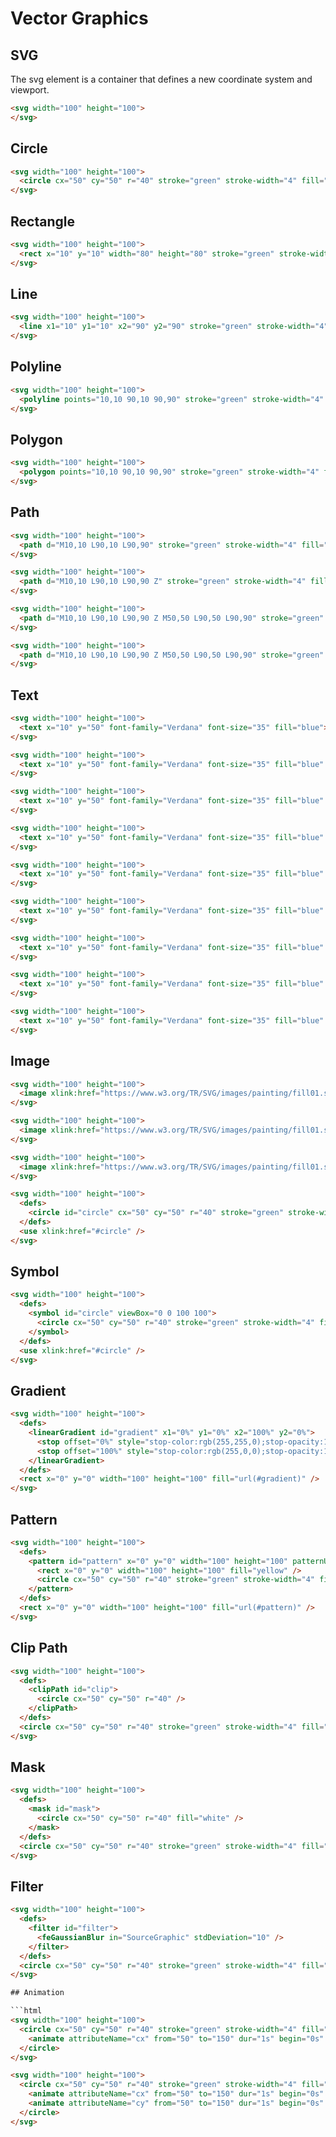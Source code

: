 # Vector Graphics

## SVG
The svg element is a container that defines a new coordinate system and viewport.

```html
<svg width="100" height="100">
</svg>
```

## Circle

```html
<svg width="100" height="100">
  <circle cx="50" cy="50" r="40" stroke="green" stroke-width="4" fill="yellow" />
</svg>
```

## Rectangle

```html
<svg width="100" height="100">
  <rect x="10" y="10" width="80" height="80" stroke="green" stroke-width="4" fill="yellow" />
</svg>
```

## Line

```html
<svg width="100" height="100">
  <line x1="10" y1="10" x2="90" y2="90" stroke="green" stroke-width="4" />
</svg>
```

## Polyline

```html
<svg width="100" height="100">
  <polyline points="10,10 90,10 90,90" stroke="green" stroke-width="4" fill="none" />
</svg>
```

## Polygon

```html
<svg width="100" height="100">
  <polygon points="10,10 90,10 90,90" stroke="green" stroke-width="4" fill="none" />
</svg>
```

## Path

```html
<svg width="100" height="100">
  <path d="M10,10 L90,10 L90,90" stroke="green" stroke-width="4" fill="none" />
</svg>

<svg width="100" height="100">
  <path d="M10,10 L90,10 L90,90 Z" stroke="green" stroke-width="4" fill="none" />
</svg>

<svg width="100" height="100">
  <path d="M10,10 L90,10 L90,90 Z M50,50 L90,50 L90,90" stroke="green" stroke-width="4" fill="none" />
</svg>

<svg width="100" height="100">
  <path d="M10,10 L90,10 L90,90 Z M50,50 L90,50 L90,90" stroke="green" stroke-width="4" fill="none" />
</svg>
```

## Text

```html
<svg width="100" height="100">
  <text x="10" y="50" font-family="Verdana" font-size="35" fill="blue">Hello</text>
</svg>

<svg width="100" height="100">
  <text x="10" y="50" font-family="Verdana" font-size="35" fill="blue" transform="rotate(30, 20, 40)">Hello</text>
</svg>

<svg width="100" height="100">
  <text x="10" y="50" font-family="Verdana" font-size="35" fill="blue" transform="translate(20, 40)">Hello</text>
</svg>

<svg width="100" height="100">
  <text x="10" y="50" font-family="Verdana" font-size="35" fill="blue" transform="scale(2, 1)">Hello</text>
</svg>

<svg width="100" height="100">
  <text x="10" y="50" font-family="Verdana" font-size="35" fill="blue" transform="skewX(30)">Hello</text>
</svg>

<svg width="100" height="100">
  <text x="10" y="50" font-family="Verdana" font-size="35" fill="blue" transform="skewY(30)">Hello</text>
</svg>

<svg width="100" height="100">
  <text x="10" y="50" font-family="Verdana" font-size="35" fill="blue" transform="matrix(1, 0.5, 0, 1, 0, 0)">Hello</text>
</svg>

<svg width="100" height="100">
  <text x="10" y="50" font-family="Verdana" font-size="35" fill="blue" transform="rotate(30, 20, 40) translate(20, 40) scale(2, 1) skewX(30) skewY(30) matrix(1, 0.5, 0, 1, 0, 0)">Hello</text>
</svg>

<svg width="100" height="100">
  <text x="10" y="50" font-family="Verdana" font-size="35" fill="blue" transform="rotate(30, 20, 40) translate(20, 40) scale(2, 1) skewX(30) skewY(30) matrix(1, 0.5, 0, 1, 0, 0)">Hello</text>
</svg>
```

## Image

```html
<svg width="100" height="100">
  <image xlink:href="https://www.w3.org/TR/SVG/images/painting/fill01.svg" x="0" y="0" width="100" height="100" />
</svg>

<svg width="100" height="100">
  <image xlink:href="https://www.w3.org/TR/SVG/images/painting/fill01.svg" x="0" y="0" width="100" height="100" preserveAspectRatio="none" />
</svg>

<svg width="100" height="100">
  <image xlink:href="https://www.w3.org/TR/SVG/images/painting/fill01.svg" x="0" y="0" width="100" height="100" preserveAspectRatio="xMinYMin meet" />
</svg>

<svg width="100" height="100">
  <defs>
    <circle id="circle" cx="50" cy="50" r="40" stroke="green" stroke-width="4" fill="yellow" />
  </defs>
  <use xlink:href="#circle" />
</svg>
```

## Symbol

```html
<svg width="100" height="100">
  <defs>
    <symbol id="circle" viewBox="0 0 100 100">
      <circle cx="50" cy="50" r="40" stroke="green" stroke-width="4" fill="yellow" />
    </symbol>
  </defs>
  <use xlink:href="#circle" />
</svg>
```

## Gradient

```html
<svg width="100" height="100">
  <defs>
    <linearGradient id="gradient" x1="0%" y1="0%" x2="100%" y2="0%">
      <stop offset="0%" style="stop-color:rgb(255,255,0);stop-opacity:1" />
      <stop offset="100%" style="stop-color:rgb(255,0,0);stop-opacity:1" />
    </linearGradient>
  </defs>
  <rect x="0" y="0" width="100" height="100" fill="url(#gradient)" />
</svg>
```

## Pattern

```html
<svg width="100" height="100">
  <defs>
    <pattern id="pattern" x="0" y="0" width="100" height="100" patternUnits="userSpaceOnUse">
      <rect x="0" y="0" width="100" height="100" fill="yellow" />
      <circle cx="50" cy="50" r="40" stroke="green" stroke-width="4" fill="yellow" />
    </pattern>
  </defs>
  <rect x="0" y="0" width="100" height="100" fill="url(#pattern)" />
</svg>
```

## Clip Path

```html
<svg width="100" height="100">
  <defs>
    <clipPath id="clip">
      <circle cx="50" cy="50" r="40" />
    </clipPath>
  </defs>
  <circle cx="50" cy="50" r="40" stroke="green" stroke-width="4" fill="yellow" clip-path="url(#clip)" />
</svg>
```

## Mask

```html
<svg width="100" height="100">
  <defs>
    <mask id="mask">
      <circle cx="50" cy="50" r="40" fill="white" />
    </mask>
  </defs>
  <circle cx="50" cy="50" r="40" stroke="green" stroke-width="4" fill="yellow" mask="url(#mask)" />
</svg>
```

## Filter

```html
<svg width="100" height="100">
  <defs>
    <filter id="filter">
      <feGaussianBlur in="SourceGraphic" stdDeviation="10" />
    </filter>
  </defs>
  <circle cx="50" cy="50" r="40" stroke="green" stroke-width="4" fill="yellow" filter="url(#filter)" />
</svg>

## Animation

```html
<svg width="100" height="100">
  <circle cx="50" cy="50" r="40" stroke="green" stroke-width="4" fill="yellow">
    <animate attributeName="cx" from="50" to="150" dur="1s" begin="0s" repeatCount="indefinite" />
  </circle>
</svg>

<svg width="100" height="100">
  <circle cx="50" cy="50" r="40" stroke="green" stroke-width="4" fill="yellow">
    <animate attributeName="cx" from="50" to="150" dur="1s" begin="0s" repeatCount="indefinite" />
    <animate attributeName="cy" from="50" to="150" dur="1s" begin="0s" repeatCount="indefinite" />
  </circle>
</svg>
```
